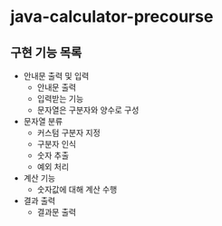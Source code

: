 # java-calculator-precourse

## 구현 기능 목록
- 안내문 출력 및 입력
    - 안내문 출력
    - 입력받는 기능
    - 문자열은 구분자와 양수로 구성
- 문자열 분류
    - 커스텀 구분자 지정
    - 구분자 인식
    - 숫자 추출
    - 예외 처리
- 계산 기능
    - 숫자값에 대해 계산 수행
- 결과 출력
    - 결과문 출력